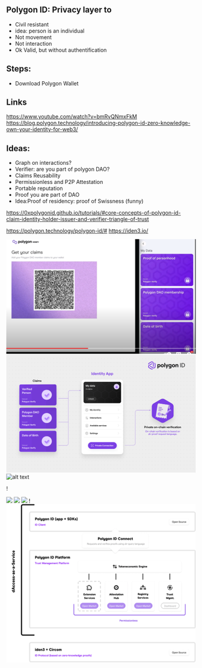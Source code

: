 ## Polygon ID: Privacy layer to 
- Civil resistant 
- idea: person is an individual
- Not movement
- Not interaction
- Ok Valid, but without authentification


## Steps:
- Download Polygon Wallet

## Links
https://www.youtube.com/watch?v=bmRvQNmxFkM
https://blog.polygon.technology/introducing-polygon-id-zero-knowledge-own-your-identity-for-web3/

## Ideas: 
- Graph on interactions?
- Verifier: are you part of polygon DAO?
- Claims Reusability
- Permissionless and P2P Attestation
- Portable reputation
- Proof you are part of DAO
- Idea:Proof of residency: proof of Swissness (funny)

https://0xpolygonid.github.io/tutorials/#core-concepts-of-polygon-id-claim-identity-holder-issuer-and-verifier-triangle-of-trust

https://polygon.technology/polygon-id/#
https://iden3.io/


![alt text](img/polygon/Get%20your%20claims.png?raw=true)
![alt text](img/polygon/Identity%20App.png?raw=true)
![alt text](img/polygon/Get%20your%20claims.png%0D?raw=true)

[](img/polygon/Get%20your%20claims.png%0D) 
[](img/polygon/Identity%20App.png%0D) 
[](img/polygon/Identity.png%0D) !
[](img/polygon/Polygon%20ID%20Connect.webp) 

![](img/polygon/Get%20your%20claims.png%0D) 
![](img/polygon/Identity%20App.png%0D) 
![](img/polygon/Identity.png%0D) !
![](img/polygon/Polygon%20ID%20Connect.webp) 